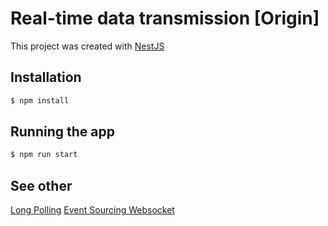 # Real-time data transmission [Origin]

This project was created with [NestJS](https://github.com/nestjs/nest) 

## Installation

```bash
$ npm install
```

## Running the app

```bash
$ npm run start
```

## See other

[Long Polling](https://github.com/Sannet0/real-time-data-transmission-be/tree/long-polling)
[Event Sourcing ](https://github.com/Sannet0/real-time-data-transmission-be/tree/event-sourcing)
[Websocket](https://github.com/Sannet0/real-time-data-transmission-be/tree/websocket)
